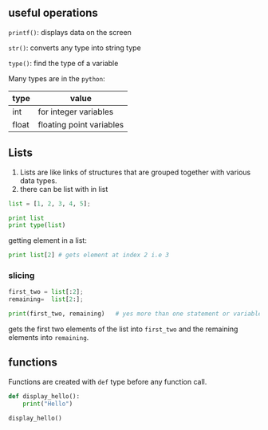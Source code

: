 ## useful operations

`printf()`: displays data on the screen

`str()`: converts any type into string type

`type()`: find the type of a variable


Many types are in the `python`:

| type| value|
|-----|------|
|int | for integer variables|
|float | floating point variables|

## Lists

1. Lists are like links of structures that are grouped together with various data types.
2. there can be list with in list

```python
list = [1, 2, 3, 4, 5];

print list
print type(list)
```
getting element in a list:

```python
print list[2] # gets element at index 2 i.e 3
```

### slicing

```python
first_two = list[:2];
remaining=  list[2:];

print(first_two, remaining)   # yes more than one statement or variable can be put into the print statement for printing
```

gets the first two elements of the list into `first_two` and the remaining elements into `remaining`.

## functions

Functions are created with `def` type before any function call.

```python
def display_hello():
    print("Hello")

display_hello()
```
